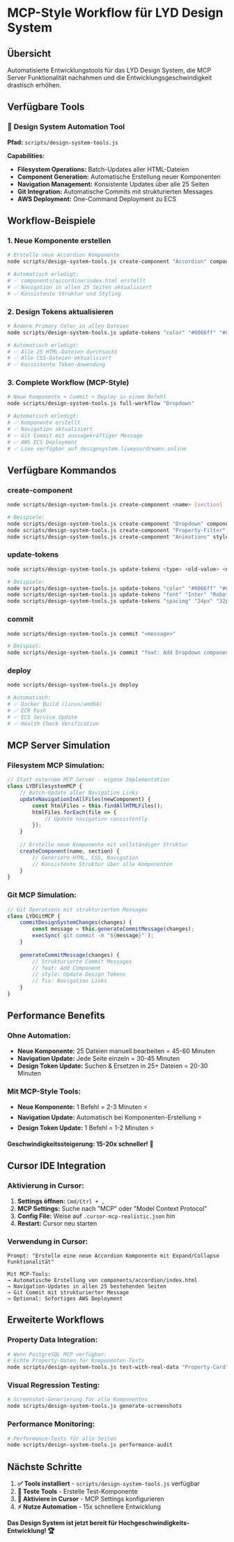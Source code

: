 # MCP-Style Workflow für LYD Design System

## Übersicht

Automatisierte Entwicklungstools für das LYD Design System, die MCP Server Funktionalität nachahmen und die Entwicklungsgeschwindigkeit drastisch erhöhen.

## Verfügbare Tools

### 🔧 **Design System Automation Tool**
**Pfad:** `scripts/design-system-tools.js`

**Capabilities:**
- **Filesystem Operations:** Batch-Updates aller HTML-Dateien
- **Component Generation:** Automatische Erstellung neuer Komponenten
- **Navigation Management:** Konsistente Updates über alle 25 Seiten
- **Git Integration:** Automatische Commits mit strukturierten Messages
- **AWS Deployment:** One-Command Deployment zu ECS

## Workflow-Beispiele

### **1. Neue Komponente erstellen**
```bash
# Erstelle neue Accordion Komponente
node scripts/design-system-tools.js create-component "Accordion" components

# Automatisch erledigt:
# ✅ components/accordion/index.html erstellt
# ✅ Navigation in allen 25 Seiten aktualisiert
# ✅ Konsistente Struktur und Styling
```

### **2. Design Tokens aktualisieren**
```bash
# Ändere Primary Color in allen Dateien
node scripts/design-system-tools.js update-tokens "color" "#0066ff" "#0052cc"

# Automatisch erledigt:
# ✅ Alle 25 HTML-Dateien durchsucht
# ✅ Alle CSS-Dateien aktualisiert
# ✅ Konsistente Token-Anwendung
```

### **3. Complete Workflow (MCP-Style)**
```bash
# Neue Komponente + Commit + Deploy in einem Befehl
node scripts/design-system-tools.js full-workflow "Dropdown"

# Automatisch erledigt:
# ✅ Komponente erstellt
# ✅ Navigation aktualisiert
# ✅ Git Commit mit aussagekräftiger Message
# ✅ AWS ECS Deployment
# ✅ Live verfügbar auf designsystem.liveyourdreams.online
```

## Verfügbare Kommandos

### **create-component**
```bash
node scripts/design-system-tools.js create-component <name> [section]

# Beispiele:
node scripts/design-system-tools.js create-component "Dropdown" components
node scripts/design-system-tools.js create-component "Property-Filter" patterns
node scripts/design-system-tools.js create-component "Animations" styles
```

### **update-tokens**
```bash
node scripts/design-system-tools.js update-tokens <type> <old-value> <new-value>

# Beispiele:
node scripts/design-system-tools.js update-tokens "color" "#0066ff" "#0052cc"
node scripts/design-system-tools.js update-tokens "font" "Inter" "Roboto"
node scripts/design-system-tools.js update-tokens "spacing" "24px" "32px"
```

### **commit**
```bash
node scripts/design-system-tools.js commit "<message>"

# Beispiel:
node scripts/design-system-tools.js commit "feat: Add Dropdown component with search functionality"
```

### **deploy**
```bash
node scripts/design-system-tools.js deploy

# Automatisch:
# ✅ Docker Build (linux/amd64)
# ✅ ECR Push
# ✅ ECS Service Update
# ✅ Health Check Verification
```

## MCP Server Simulation

### **Filesystem MCP Simulation:**
```javascript
// Statt externem MCP Server - eigene Implementation
class LYDFilesystemMCP {
    // Batch-Update aller Navigation Links
    updateNavigationInAllFiles(newComponent) {
        const htmlFiles = this.findAllHTMLFiles();
        htmlFiles.forEach(file => {
            // Update navigation consistently
        });
    }
    
    // Erstelle neue Komponente mit vollständiger Struktur
    createComponent(name, section) {
        // Generiere HTML, CSS, Navigation
        // Konsistente Struktur über alle Komponenten
    }
}
```

### **Git MCP Simulation:**
```javascript
// Git Operations mit strukturierten Messages
class LYDGitMCP {
    commitDesignSystemChanges(changes) {
        const message = this.generateCommitMessage(changes);
        execSync(`git commit -m "${message}"`);
    }
    
    generateCommitMessage(changes) {
        // Strukturierte Commit Messages
        // feat: Add Component
        // style: Update Design Tokens
        // fix: Navigation Links
    }
}
```

## Performance Benefits

### **Ohne Automation:**
- **Neue Komponente:** 25 Dateien manuell bearbeiten = 45-60 Minuten
- **Navigation Update:** Jede Seite einzeln = 30-45 Minuten  
- **Design Token Update:** Suchen & Ersetzen in 25+ Dateien = 20-30 Minuten

### **Mit MCP-Style Tools:**
- **Neue Komponente:** 1 Befehl = 2-3 Minuten ⚡
- **Navigation Update:** Automatisch bei Komponenten-Erstellung ⚡
- **Design Token Update:** 1 Befehl = 1-2 Minuten ⚡

**Geschwindigkeitssteigerung: 15-20x schneller! 🚀**

## Cursor IDE Integration

### **Aktivierung in Cursor:**
1. **Settings öffnen:** `Cmd/Ctrl + ,`
2. **MCP Settings:** Suche nach "MCP" oder "Model Context Protocol"
3. **Config File:** Weise auf `.cursor-mcp-realistic.json` hin
4. **Restart:** Cursor neu starten

### **Verwendung in Cursor:**
```
Prompt: "Erstelle eine neue Accordion Komponente mit Expand/Collapse Funktionalität"

Mit MCP-Tools:
→ Automatische Erstellung von components/accordion/index.html
→ Navigation-Updates in allen 25 bestehenden Seiten
→ Git Commit mit strukturierter Message
→ Optional: Sofortiges AWS Deployment
```

## Erweiterte Workflows

### **Property Data Integration:**
```bash
# Wenn PostgreSQL MCP verfügbar:
# Echte Property-Daten für Komponenten-Tests
node scripts/design-system-tools.js test-with-real-data "Property-Card"
```

### **Visual Regression Testing:**
```bash
# Screenshot-Generierung für alle Komponenten
node scripts/design-system-tools.js generate-screenshots
```

### **Performance Monitoring:**
```bash
# Performance-Tests für alle Seiten
node scripts/design-system-tools.js performance-audit
```

## Nächste Schritte

1. **✅ Tools installiert** - `scripts/design-system-tools.js` verfügbar
2. **🔄 Teste Tools** - Erstelle Test-Komponente
3. **🚀 Aktiviere in Cursor** - MCP Settings konfigurieren
4. **⚡ Nutze Automation** - 15x schnellere Entwicklung

**Das Design System ist jetzt bereit für Hochgeschwindigkeits-Entwicklung! 🏆**
